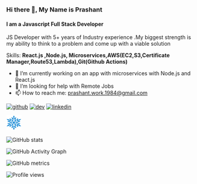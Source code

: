 ### Hi there 👋, My Name is Prashant
#### I am a Javascript Full Stack Developer
JS Developer with 5+ years of Industry experience .My biggest strength is my ability to think to a problem and come up with a viable solution

Skills: **React.js ,Node.js, Microservices,AWS(EC2,S3,Certificate Manager,Route53,Lambda),Git(Github Actions)**

- 🔭 I’m currently working on an app with microservices with Node.js and React.js 
- 🤔 I’m looking for help with Remote Jobs 
- 📫 How to reach me: prashant.work.1984@gmail.com 


[<img src='https://cdn.jsdelivr.net/npm/simple-icons@3.0.1/icons/github.svg' alt='github' height='40'>](https://github.com/prashantbhat84)  [<img src='https://cdn.jsdelivr.net/npm/simple-icons@3.0.1/icons/dev-dot-to.svg' alt='dev' height='40'>](https://dev.to/@prashantbhat84)  [<img src='https://cdn.jsdelivr.net/npm/simple-icons@3.0.1/icons/linkedin.svg' alt='linkedin' height='40'>](https://www.linkedin.com/in/prashantrohidasbhat/)   

<a href='https://archiveprogram.github.com/'><img src='https://raw.githubusercontent.com/acervenky/animated-github-badges/master/assets/acbadge.gif' width='40' height='40'></a> 

![GitHub stats](https://github-readme-stats.vercel.app/api?username=prashantbhat84&show_icons=true)  

![GitHub Activity Graph](https://activity-graph.herokuapp.com/graph?username=prashantbhat84)  

![GitHub metrics](https://metrics.lecoq.io/prashantbhat84)  

![Profile views](https://gpvc.arturio.dev/prashantbhat84)  
